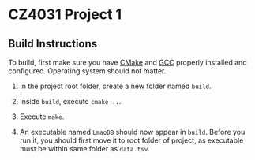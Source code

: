 # CZ4031 Project 1
## Build Instructions
To build, first make sure you have [CMake](https://cmake.org/) and [GCC](https://gcc.gnu.org/) properly installed and configured. Operating system should not matter.

1. In the project root folder, create a new folder named `build`.

2. Inside `build`, execute `cmake ..`.

3. Execute `make`.
4. An executable named `LmaoDB` should now appear in `build`. Before you run it, you should first move it to root folder of project, as executable must be within same folder as `data.tsv`.

